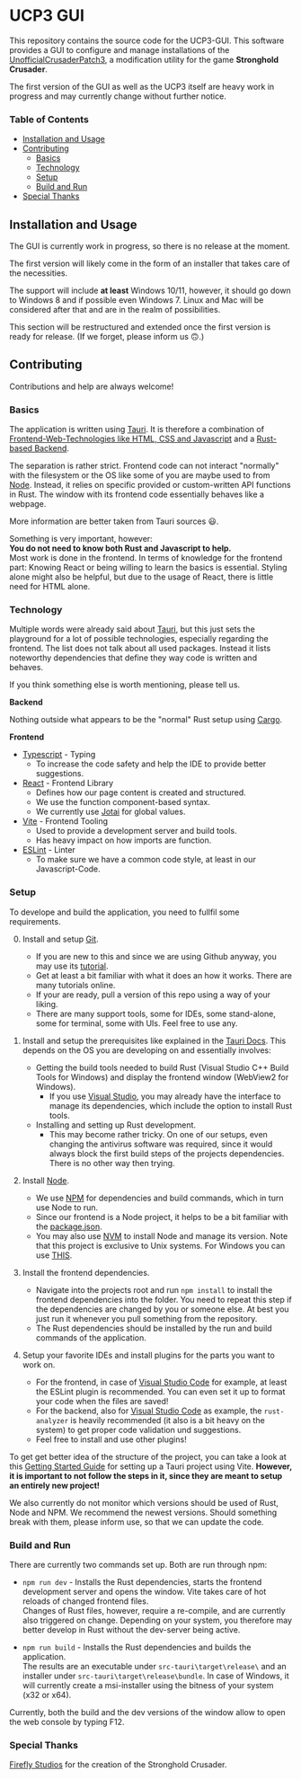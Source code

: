 # UCP3 GUI

This repository contains the source code for the UCP3-GUI.
This software provides a GUI to configure and manage installations of the [UnofficialCrusaderPatch3](https://github.com/UnofficialCrusaderPatch/UnofficialCrusaderPatch3), a modification utility for the game **Stronghold Crusader**.

The first version of the GUI as well as the UCP3 itself are heavy work in progress and may currently change without further notice.


### Table of Contents
- [Installation and Usage](#Installation%20and%20Usage)
- [Contributing](#Contributing)
    - [Basics](#Basics)
    - [Technology](#Technology)
    - [Setup](#Setup)
    - [Build and Run](#Build%20and%20Run)
- [Special Thanks](#Special%20Thanks)



## Installation and Usage

The GUI is currently work in progress, so there is no release at the moment.

The first version will likely come in the form of an installer that takes care of the necessities.

The support will include **at least** Windows 10/11, however, it should go down to Windows 8 and if possible even Windows 7. Linux and Mac will be considered after that and are in the realm of possibilities.

This section will be restructured and extended once the first version is ready for release.
(If we forget, please inform us :upside_down_face:.)



## Contributing

Contributions and help are always welcome!


### Basics

The application is written using [Tauri](https://tauri.app/). It is therefore a combination of [Frontend-Web-Technologies like HTML, CSS and Javascript](https://developer.mozilla.org/en-US/docs/Web) and a [Rust-based Backend](https://www.rust-lang.org/).

The separation is rather strict. Frontend code can not interact "normally" with the filesystem or the OS like some of you are maybe used to from [Node](https://nodejs.org/). Instead, it relies on specific provided or custom-written API functions in Rust. The window with its frontend code essentially behaves like a webpage.

More information are better taken from Tauri sources :smiley:.

Something is very important, however:  
**You do not need to know both Rust and Javascript to help.**  
Most work is done in the frontend. In terms of knowledge for the frontend part: Knowing React or being willing to learn the basics is essential. Styling alone might also be helpful, but due to the usage of React, there is little need for HTML alone.


### Technology

Multiple words were already said about [Tauri](https://tauri.app/), but this just sets the playground for a lot of possible technologies, especially regarding the frontend. The list does not talk about all used packages. Instead it lists noteworthy dependencies that define they way code is written and behaves.

If you think something else is worth mentioning, please tell us.

**Backend**

Nothing outside what appears to be the "normal" Rust setup using [Cargo](https://doc.rust-lang.org/cargo/).

**Frontend**

- [Typescript](https://www.typescriptlang.org/) - Typing
    - To increase the code safety and help the IDE to provide better suggestions.
- [React](https://reactjs.org/) - Frontend Library
    - Defines how our page content is created and structured.
    - We use the function component-based syntax.
    - We currently use [Jotai](https://jotai.org/) for global values.
- [Vite](https://vitejs.dev/) - Frontend Tooling
    - Used to provide a development server and build tools.
    - Has heavy impact on how imports are function.
- [ESLint](https://eslint.org/) - Linter
    - To make sure we have a common code style, at least in our Javascript-Code.


### Setup

To develope and build the application, you need to fullfil some requirements.

0. Install and setup [Git](https://git-scm.com/).
    - If you are new to this and since we are using Github anyway, you may use its [tutorial](https://docs.github.com/en/get-started/quickstart/set-up-git).
    - Get at least a bit familiar with what it does an how it works. There are many tutorials online.
    - If your are ready, pull a version of this repo using a way of your liking.
    - There are many support tools, some for IDEs, some stand-alone, some for terminal, some with UIs. Feel free to use any.

1. Install and setup the prerequisites like explained in the [Tauri Docs](https://tauri.app/v1/guides/getting-started/prerequisites). This depends on the OS you are developing on and essentially involves:
    - Getting the build tools needed to build Rust (Visual Studio C++ Build Tools for Windows) and display the frontend window (WebView2 for Windows).
        - If you use [Visual Studio](https://visualstudio.microsoft.com), you may already have the interface to manage its dependencies, which include the option to install Rust tools.
    - Installing and setting up Rust development.
        - This may become rather tricky. On one of our setups, even changing the antivirus software was required, since it would always block the first build steps of the projects dependencies. There is no other way then trying.

2. Install [Node](https://nodejs.org).
    - We use [NPM](https://www.npmjs.com/) for dependencies and build commands, which in turn use Node to run.
    - Since our frontend is a Node project, it helps to be a bit familiar with the [package.json](https://docs.npmjs.com/cli/v9/configuring-npm/package-json).
    - You may also use [NVM](https://github.com/nvm-sh/nvm) to install Node and manage its version. Note that this project is exclusive to Unix systems. For Windows you can use [THIS](https://github.com/coreybutler/nvm-windows).

3. Install the frontend dependencies.
    - Navigate into the projects root and run `npm install` to install the frontend dependencies into the folder. You need to repeat this step if the dependencies are changed by you or someone else. At best you just run it whenever you pull something from the repository.
    - The Rust dependencies should be installed by the run and build commands of the application.

4. Setup your favorite IDEs and install plugins for the parts you want to work on.
    - For the frontend, in case of [Visual Studio Code](https://code.visualstudio.com/) for example, at least the ESLint plugin is recommended. You can even set it up to format your code when the files are saved!
    - For the backend, also for [Visual Studio Code](https://code.visualstudio.com/) as example, the `rust-analyzer` is heavily recommended (it also is a bit heavy on the system) to get proper code validation und suggestions.
    - Feel free to install and use other plugins!

To get get better idea of the structure of the project, you can take a look at this [Getting Started Guide](https://tauri.app/v1/guides/getting-started/setup/vite) for setting up a Tauri project using Vite. **However, it is important to not follow the steps in it, since they are meant to setup an entirely new project!**

We also currently do not monitor which versions should be used of Rust, Node and NPM. We recommend the newest versions. Should something break with them, please inform use, so that we can update the code.


### Build and Run

There are currently two commands set up. Both are run through npm:

- `npm run dev` - Installs the Rust dependencies, starts the frontend development server and opens the window. Vite takes care of hot reloads of changed frontend files.  
Changes of Rust files, however, require a re-compile, and are currently also triggered on change. Depending on your system, you therefore may better develop in Rust without the dev-server being active.

- `npm run build` - Installs the Rust dependencies and builds the application.  
The results are an executable under `src-tauri\target\release\` and an installer under `src-tauri\target\release\bundle`. In case of Windows, it will currently create a msi-installer using the bitness of your system (x32 or x64).

Currently, both the build and the dev versions of the window allow to open the web console by typing F12.



### Special Thanks

[Firefly Studios](https://fireflyworlds.com/) for the creation of the Stronghold Crusader.